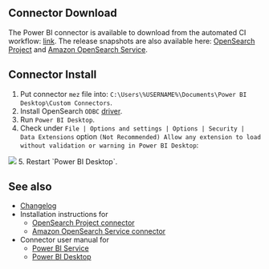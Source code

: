 ## Connector Download

The Power BI connector is available to download from the automated CI workflow: [link](https://github.com/opensearch-project/sql-odbc/actions/workflows/bi-connectors.yml).
The release snapshots are also available here: [OpenSearch Project](OpenSearchProject.mez) and [Amazon OpenSearch Service](AmazonOpenSearchService.mez).

## Connector Install

1. Put connector `mez` file into: `C:\Users\%USERNAME%\Documents\Power BI Desktop\Custom Connectors`.
2. Install OpenSearch `ODBC` [driver](../../README.md#Download-and-Installation-the-Driver).
3. Run `Power BI Desktop`.
4. Check under `File | Options and settings | Options | Security | Data Extensions` option `(Not Recommended) Allow any extension to load without validation or warning in Power BI Desktop`:
<img src="img/pbi_settings.png">
5. Restart `Power BI Desktop`.

## See also

* [Changelog](CHANGELOG.md)
* Installation instructions for
  * [OpenSearch Project connector](OpenSearchProject.md)
  * [Amazon OpenSearch Service connector](AmazonOpenSearchService.md)
* Connector user manual for
  * [Power BI Service](power_bi_service_support.md)
  * [Power BI Desktop](power_bi_support.md)
